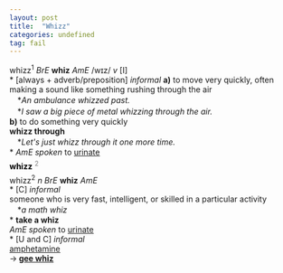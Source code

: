 ```yaml
---
layout: post
title:  "Whizz"
categories: undefined
tag: fail
---
```

<DIV style="MARGIN: 0px 0px 5px">whizz<SUP>1</SUP> <I>BrE</I> <B>whiz</B> <I>AmE</I> /wɪz/ <I>v</I> [I] <BR>* [always + adverb/preposition] <I>informal</I> <B>a)</B> to move very quickly, often making a sound like something rushing through the air<BR>　*<I>An ambulance whizzed past.</I><BR>　*<I>I saw a big piece of metal whizzing through the air.</I><BR><B>b)</B> to do something very quickly<BR><B>whizz through</B><BR>　*<I>Let's just whizz through it one more time.</I><BR>* <I>AmE spoken</I> to <A href="{{ site.baseurl }}/urinate"><U>urinate</U></A></DIV>
<DIV style="COLOR: #808080; MARGIN: 0px 0px 5px; LINE-HEIGHT: normal"><SPAN style="FONT-SIZE: 10.5pt; COLOR: #000000; LINE-HEIGHT: normal"><B>whizz</B></SPAN> <SUP style="FONT-SIZE: 83%; LINE-HEIGHT: normal">2</SUP> </DIV>
<DIV style="MARGIN: 0px 0px 5px">whizz<SUP>2</SUP> <I>n BrE</I> <B>whiz</B> <I>AmE</I> <BR>* [C] <I>informal</I> <BR>someone who is very fast, intelligent, or skilled in a particular activity<BR>　*<I>a math whiz</I><BR>* <B>take a whiz</B><BR><I>AmE spoken</I> to <A href="{{ site.baseurl }}/urinate"><U>urinate</U></A><BR>* [U and C] <I>informal</I> <BR><A href="{{ site.baseurl }}/amphetamine"><U>amphetamine</U></A><BR>→<B> <A href="{{ site.baseurl }}/gee%20whiz"><U>gee whiz</U></A></B></DIV>
